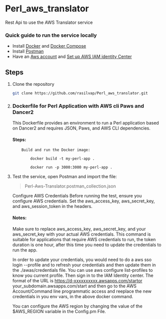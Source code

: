 # Perl_aws_translator
Rest Api to use the AWS Translator service 

### Quick guide to run the service locally
* Install [Docker](https://docs.docker.com/get-docker/) and [Docker Compose](https://docs.docker.com/compose/install/)
* Install [Postman](https://www.postman.com/downloads/)
* Have an [Aws account](https://aws.amazon.com/) and [Set up AWS IAM identity Center](https://www.youtube.com/watch?v=_KhrGFV_Npw) 

## Steps
1. Clone the repository
    ```sh
    git clone https://github.com/rasilvap/Perl_aws_translator.git
    ```
2.  ### Dockerfile for Perl Application with AWS cli Paws and Dancer2
    This Dockerfile provides an environment to run a Perl application based on Dancer2 and requires JSON, Paws, and AWS CLI dependencies.

       #### Steps:
                
            Build and run the Docker image:
           
                docker build -t my-perl-app .
            
                docker run -p 3000:3000 my-perl-app .

3. Test the service, open Postman and import the file:  
   >  Perl-Aws-Translator.postman_collection.json

    Configure AWS Credentials
        Before running the test, ensure you configure AWS credentials. Set the aws_access_key, aws_secret_key, and aws_session_token in the headers.
   
    #### Notes:
    Make sure to replace aws_access_key, aws_secret_key, and your aws_secret_key with your actual AWS credentials.
    This command is suitable for applications that require AWS credentials to run, the token duration is one hour,
    after this time you need to update the credentials to run the app.
    
    In order to update your credentials, you would need to do a aws sso login  --profile <profile-name> and to refresh
    your credentials and then update them in the ./awas/credentials file.
    You can use aws configure list-profiles to know you current profile.
    Then sign in to the IAM Identity center.
    The format of the URL is https://d-xxxxxxxxxx.awsapps.com/startor your_subdomain.awsapps.com/start and then go to the AWS Account/Command line programmatic access and reeplace
    the new credentials in you env vars, in the above docker command.

    You can configure the AWS region by changing the value of the $AWS_REGION variable in the Config.pm File.
